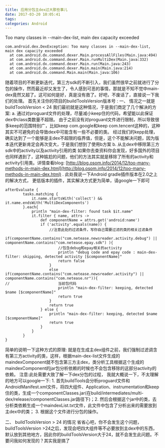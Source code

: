 ```yaml
---
title: 应用分包主dex过大那些事儿
date: 2017-03-20 10:05:41
tags:
categories: Android
---
```

Too many classes in --main-dex-list, main dex capacity exceeded
```
com.android.dex.DexException: Too many classes in --main-dex-list, main dex capacity exceeded
  at com.android.dx.command.dexer.Main.processAllFiles(Main.java:494)
  at com.android.dx.command.dexer.Main.runMultiDex(Main.java:332)
  at com.android.dx.command.dexer.Main.run(Main.java:243)
  at com.android.dx.command.dexer.Main.main(Main.java:214)
  at com.android.dx.command.Main.main(Main.java:106)
```
随着项目的不断更新迭代，第三方sdk的不断引入，我们虽然很早之前就进行了分包的操作，然而最近却又发生了，令人感到可恶的事情，那就是不知不觉中main-dex竟然又超了。这可如何是好，真是没有救了。好吧，不废话了，直接说一下我们的处理。
首先关注你的项目的buildToolsVersion版本号 :
一、 情况之一就是buildToolsVersion < 24
我们最初就是这种情况，于是我们商定了几个解决的方案:
a. 通过对proguard文件的处理，尽量减小keep住的代码，希望能以此保证dex中class类数量不超限。
由于之前没有对proguard文件进行限制，所以导致很多keep的范围特别广，比如keep com.google和keep com.tencent这种的，这种其实不可避免的会导致dex中可能含有一些不必要的类。
经过我们的kepp处理，确实达到了一个能够是主dex不超限的临界值，但是，这个不能解决问题，因为版本迭代更新肯定会再次变大，于是我们想到了使用b方案
b. 从主dex中移除第三方sdk中的activity以及activity引用的类
如果你去查资料你会发现，好多国外的项目也同样遇到了，这种尴尬的问题，他们的方法其实就是移除了所有的activity和activity引用类。详情查看blog: [http://blog.osom.info/2014/12/too-many-methods-in-main-dex.html](http://blog.osom.info/2014/12/too-many-methods-in-main-dex.html) .
此处我说一下Android gradle插件版本在2.0之上的解决方式， 更低版本的插件，其实解决方式更为简单，请google一下即可
```
afterEvaluate {
        tasks.matching {
            it.name.startsWith('collect') && it.name.endsWith('MultiDexComponents')
        }.each{
            println "main-dex-filter: found task $it.name"
            it.filter { name, attrs ->
                def componentName = attrs.get('android:name')
                if ('activity'.equals(name)) {
                    //注意此处的过滤条件，写你自己需要过滤的类的相关过滤条件
                    if(componentName.contains("com.netease.newsreader.activity.debug") || componentName.contains("com.netease.epay.sdk") ){
                        //包含debug和epay相关的activity
                        println "debug code and epay code : main-dex-filter: skipping, detected activity [$componentName]"
                        return false
                    }
                    else if(componentName.contains("com.netease.newsreader.activity") || componentName.contains("com.netease.nr")){
//                      当前包代码
                        println "main-dex-filter: keeping, detected $name [$componentName]"
                        return true
                    }
                    return true
                } else {
                    println "main-dex-filter: keeping, detected $name [$componentName]"
                    return true
                }
            }
        }
}
```
简单的说明一下这种方式的原理: 就是在生成主dex组件之前，我们强制过滤调含有第三方activity的类，这样，根据main-dex-list文件生成的maindexComponent就不包含第三方主dex，类分析工具根据这个生成的maindexComponent的jar包分析依赖的时候也不会包含移除的这部分activity的依赖。
注意:此处需要大致了解一下dex分包的过程， 我就大概说一下，不太理解的地方可以google一下: 1. 首先buildTools会分析proguard文件和AndroidManifest.xml文件，将四大组件、Application、instrumentation和keep住的类，生成一个componentClasses.jar(在build/intermediates/multi-dex/release/componentClasses.jar路径下)；2. 然后会根据这个jar中的类，去分析类依赖生成一个maindexList.txt文件，此文件中包含了分析出来的需要放到主dex中的类； 3. 根据这个文件进行分包的操作。

二、 buildToolsVersion > 24 的情况
省省心吧，你不会发生这个问题，buildToolsVersion >24之后，发现会吧四大组件等不必要放到主dex中的东西，默认放到其他地方，因此你的buildToolsVersion大于24，就不会发生此问题。不要问我如何发现的？其实我是搞了
